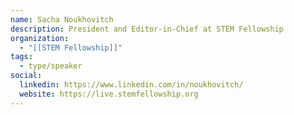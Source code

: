 ```yaml
---
name: Sacha Noukhovitch
description: President and Editor-in-Chief at STEM Fellowship
organization:
  - "[[STEM Fellowship]]"
tags:
  - type/speaker
social:
  linkedin: https://www.linkedin.com/in/noukhovitch/
  website: https://live.stemfellowship.org
---
```


